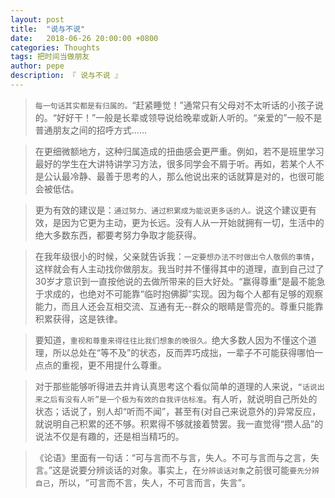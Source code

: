 ```yaml
---
layout: post
title:  "说与不说"
date:   2018-06-26 20:00:00 +0800
categories: Thoughts
tags: 把时间当做朋友
author: pepe
description: 『 说与不说 』
---
```


> `每一句话其实都是有归属的。`“赶紧睡觉！”通常只有父母对不太听话的小孩子说的。“好好干！”一般是长辈或领导说给晚辈或新人听的。“亲爱的”一般不是普通朋友之间的招呼方式......

> 在更细微额地方，这种归属造成的扭曲感会更严重。例如，若不是班里学习最好的学生在大讲特讲学习方法，很多同学会不屑于听。再如，若某个人不是公认最冷静、最善于思考的人，那么他说出来的话就算是对的，也很可能会被低估。

> 更为有效的建议是：`通过努力、通过积累成为能说更多话的人。`说这个建议更有效，是因为它更为主动，更为长远。没有人从一开始就拥有一切，生活中的绝大多数东西，都要考努力争取才能获得。

> 在我年级很小的时候，父亲就告诉我：`一定要想办法不时做出令人敬佩的事情`，这样就会有人主动找你做朋友。我当时并不懂得其中的道理，直到自己过了30岁才意识到一直按他说的去做所带来的巨大好处。“赢得尊重”是最不能急于求成的，也绝对不可能靠“临时抱佛脚”实现。因为每个人都有足够的观察能力，而且人还会互相交流、互通有无--群众的眼睛是雪亮的。尊重只能靠积累获得，这是铁律。

> 要知道，`重视和尊重来得往往比我们想象的晚很久。`绝大多数人因为不懂这个道理，所以总处在“等不及”的状态，反而弄巧成拙，一辈子不可能获得哪怕一点点的重视，更不用提什么尊重。

> 对于那些能够听得进去并肯认真思考这个看似简单的道理的人来说，`“话说出来之后有没有人听”是一个极为有效的自我评估标准`。有人听，就说明自己所处的状态；话说了，别人却“听而不闻”，甚至有(对自己来说意外的)异常反应，就说明自己积累的还不够。积累得不够就接着赞罢。我一直觉得“攒人品”的说法不仅是有趣的，还是相当精巧的。

> 《论语》里面有一句话：“可与言而不与言，失人。不可与言而与之言，失言。”这是说要分辨谈话的对象。事实上，在`分辨谈话对象`之前很可能`要先分辨自己`，所以，“可言而不言，失人，不可言而言，失言”。































